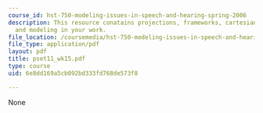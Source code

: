 ```yaml
---
course_id: hst-750-modeling-issues-in-speech-and-hearing-spring-2006
description: This resource conatains projections, frameworks, cartesian vs dialectical
  and modeling in your work.
file_location: /coursemedia/hst-750-modeling-issues-in-speech-and-hearing-spring-2006/6e8dd169a5cb092bd333fd768de573f8_pset11_wk15.pdf
file_type: application/pdf
layout: pdf
title: pset11_wk15.pdf
type: course
uid: 6e8dd169a5cb092bd333fd768de573f8

---
```

None